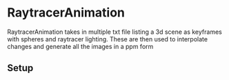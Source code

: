 # RaytracerAnimation
RaytracerAnimation takes in multiple txt file listing a 3d scene as keyframes with spheres and raytracer lighting. These are then used to interpolate changes and generate all the images in a ppm form

## Setup
